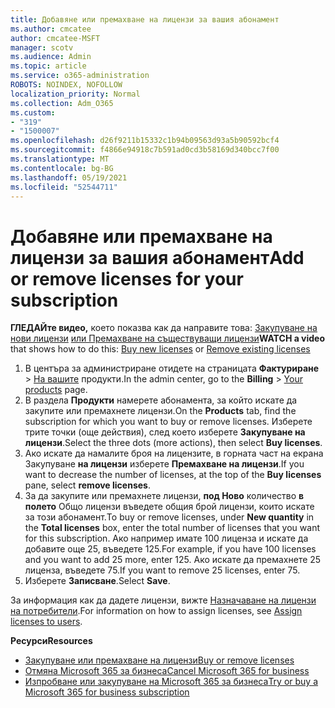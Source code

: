 ```yaml
---
title: Добавяне или премахване на лицензи за вашия абонамент
ms.author: cmcatee
author: cmcatee-MSFT
manager: scotv
ms.audience: Admin
ms.topic: article
ms.service: o365-administration
ROBOTS: NOINDEX, NOFOLLOW
localization_priority: Normal
ms.collection: Adm_O365
ms.custom:
- "319"
- "1500007"
ms.openlocfilehash: d26f9211b15332c1b94b09563d93a5b90592bcf4
ms.sourcegitcommit: f4866e94918c7b591ad0cd3b58169d340bcc7f00
ms.translationtype: MT
ms.contentlocale: bg-BG
ms.lasthandoff: 05/19/2021
ms.locfileid: "52544711"
---
```

# <a name="add-or-remove-licenses-for-your-subscription"></a><span data-ttu-id="b8c90-102">Добавяне или премахване на лицензи за вашия абонамент</span><span class="sxs-lookup"><span data-stu-id="b8c90-102">Add or remove licenses for your subscription</span></span>

<span data-ttu-id="b8c90-103">**ГЛЕДАЙте видео,** което показва как да направите това: [Закупуване на нови лицензи](https://go.microsoft.com/fwlink/p/?linkid=2154857) [или Премахване на съществуващи лицензи](https://go.microsoft.com/fwlink/p/?linkid=2154938)</span><span class="sxs-lookup"><span data-stu-id="b8c90-103">**WATCH a video** that shows how to do this: [Buy new licenses](https://go.microsoft.com/fwlink/p/?linkid=2154857) or [Remove existing licenses](https://go.microsoft.com/fwlink/p/?linkid=2154938)</span></span>

1. <span data-ttu-id="b8c90-104">В центъра за администриране отидете на страницата **Фактуриране**  >  [На вашите](https://go.microsoft.com/fwlink/p/?linkid=842054) продукти.</span><span class="sxs-lookup"><span data-stu-id="b8c90-104">In the admin center, go to the **Billing** > [Your products](https://go.microsoft.com/fwlink/p/?linkid=842054) page.</span></span>
2. <span data-ttu-id="b8c90-105">В раздела **Продукти** намерете абонамента, за който искате да закупите или премахнете лицензи.</span><span class="sxs-lookup"><span data-stu-id="b8c90-105">On the **Products** tab, find the subscription for which you want to buy or remove licenses.</span></span> <span data-ttu-id="b8c90-106">Изберете трите точки (още действия), след което изберете **Закупуване на лицензи**.</span><span class="sxs-lookup"><span data-stu-id="b8c90-106">Select the three dots (more actions), then select **Buy licenses**.</span></span>
3. <span data-ttu-id="b8c90-107">Ако искате да намалите броя на лицензите, в горната част на екрана Закупуване **на лицензи** изберете **Премахване на лицензи**.</span><span class="sxs-lookup"><span data-stu-id="b8c90-107">If you want to decrease the number of licenses, at the top of the **Buy licenses** pane, select **remove licenses**.</span></span>
4. <span data-ttu-id="b8c90-108">За да закупите или премахнете лицензи, **под Ново** количество **в полето** Общо лицензи въведете общия брой лицензи, които искате за този абонамент.</span><span class="sxs-lookup"><span data-stu-id="b8c90-108">To buy or remove licenses, under **New quantity** in the **Total licenses** box, enter the total number of licenses that you want for this subscription.</span></span> <span data-ttu-id="b8c90-109">Ако например имате 100 лиценза и искате да добавите още 25, въведете 125.</span><span class="sxs-lookup"><span data-stu-id="b8c90-109">For example, if you have 100 licenses and you want to add 25 more, enter 125.</span></span> <span data-ttu-id="b8c90-110">Ако искате да премахнете 25 лиценза, въведете 75.</span><span class="sxs-lookup"><span data-stu-id="b8c90-110">If you want to remove 25 licenses, enter 75.</span></span>
5. <span data-ttu-id="b8c90-111">Изберете **Записване**.</span><span class="sxs-lookup"><span data-stu-id="b8c90-111">Select **Save**.</span></span>

<span data-ttu-id="b8c90-112">За информация как да дадете лицензи, вижте [Назначаване на лицензи на потребители](/microsoft-365/admin/manage/assign-licenses-to-users).</span><span class="sxs-lookup"><span data-stu-id="b8c90-112">For information on how to assign licenses, see [Assign licenses to users](/microsoft-365/admin/manage/assign-licenses-to-users).</span></span>

<span data-ttu-id="b8c90-113">**Ресурси**</span><span class="sxs-lookup"><span data-stu-id="b8c90-113">**Resources**</span></span>
  
- [<span data-ttu-id="b8c90-114">Закупуване или премахване на лицензи</span><span class="sxs-lookup"><span data-stu-id="b8c90-114">Buy or remove licenses</span></span>](/microsoft-365/commerce/licenses/buy-licenses)
- [<span data-ttu-id="b8c90-115">Отмяна Microsoft 365 за бизнеса</span><span class="sxs-lookup"><span data-stu-id="b8c90-115">Cancel Microsoft 365 for business</span></span>](/microsoft-365/commerce/subscriptions/cancel-your-subscription)
- [<span data-ttu-id="b8c90-116">Изпробване или закупуване на Microsoft 365 за бизнеса</span><span class="sxs-lookup"><span data-stu-id="b8c90-116">Try or buy a Microsoft 365 for business subscription</span></span>](/microsoft-365/commerce/try-or-buy-microsoft-365)